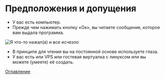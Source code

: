 # Предположения и допущения

- У вас есть компьютер.
- Прежде чем нажимать кнопку «Ок», вы читаете сообщение, которое вам выдала программа.

![Я что-то нажал(а) и все исчезло](./img/001ipressedsomething.jpg)
- В принципе для чтения вы на постоянной основе используете глаза.
- У вас есть или VPS или гостевая виртуалка с линуксом или вы можете (умеете) её создать.

[Оглавление](./000%20toc.md)
